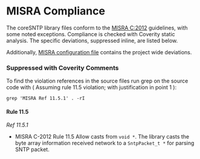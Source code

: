 # MISRA Compliance

The coreSNTP library files conform to the [MISRA C:2012](https://www.misra.org.uk)
guidelines, with some noted exceptions. Compliance is checked with Coverity static analysis.
The specific deviations, suppressed inline, are listed below.

Additionally, [MISRA configuration file](https://github.com/FreeRTOS/coreSNTP/blob/main/tools/coverity/misra.config) contains the project wide deviations.

### Suppressed with Coverity Comments
To find the violation references in the source files run grep on the source code
with ( Assuming rule 11.5 violation; with justification in point 1 ):
```
grep 'MISRA Ref 11.5.1' . -rI
```
#### Rule 11.5
_Ref 11.5.1_
- MISRA C-2012 Rule 11.5 Allow casts from `void *`. The library casts the byte
    array information received network to a `SntpPacket_t *` for parsing SNTP packet.
